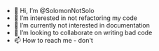- 👋 Hi, I’m @SolomonNotSolo
- 👀 I’m interested in not refactoring my code
- 🌱 I’m currently not interested in documentation
- 💞️ I’m looking to collaborate on writing bad code
- 📫 How to reach me - don't

<!---
SolomonNotSolo/SolomonNotSolo is a ✨ special ✨ repository because its `README.md` (this file) appears on your GitHub profile.
You can click the Preview link to take a look at your changes.
--->
